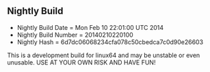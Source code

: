 
Nightly Build
------------------------------

* Nightly Build Date = Mon Feb 10 22:01:00 UTC 2014
* Nightly Build Number = 20140210220100
* Nightly Hash = 6d7dc06068234cfa078c50cbedca7c0d90e26603

This is a development build for linux64 and may be unstable or even unusable.
USE AT YOUR OWN RISK AND HAVE FUN!

